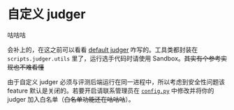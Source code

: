 # 自定义 judger

咕咕咕

会补上的，在这之前可以看看 [default judger](../scripts/judger/default.py) 咋写的。工具类都封装在 `scripts.judger.utils` 里了，运行选手代码时请使用 Sandbox。~~其实有个参考实现也不难看懂~~

由于自定义 judger 必须与评测后端运行在同一进程中，所以考虑到安全性问题该 feature 默认是关闭的。若要开启请联系管理员在 [`config.py`](../config.py) 中修改并将你的 judger 加入白名单（~~白名单功能还在咕咕咕~~）。
